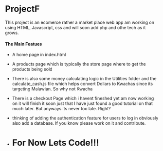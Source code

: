 # ProjectF
This project is an ecomerce rather a market place web app am working on using HTML, Javascript, css and will soon add php and othe tech as it grows.

#### The Main Featues
* A home page in index.html
* A products page which is typically the store page where to get the products being sold
* There is also some money calculating logic in the Utilities folder and the calculate_cash.js file which helps convert Dollars to Kwachas since its targeting Malawian. So why not Kwacha
* There is a checkout Page which i havent fineshed yet am now working on it will finish it soon just that I have just found a good tutorial on that much later. But anyways its never too late. Right?
* thinking of adding the authentication feature for users to log in obviously also add a database. If you know please work on it and contribute.

* # For Now Lets Code!!!
